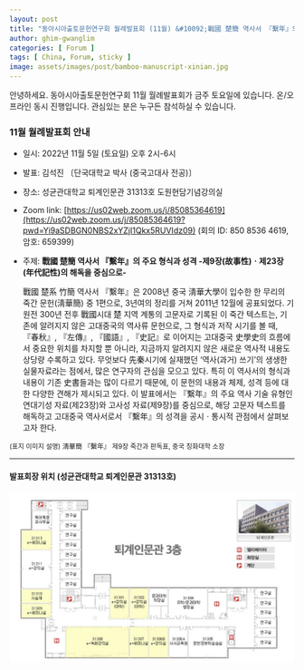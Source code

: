 ```yaml
---
layout: post
title: "동아시아출토문헌연구회 월례발표회 (11월) &#10092;戰國 楚簡 역사서 『繫年』의 주요 형식과 성격&#10093;"
author: ghim-gwanglim
categories: [ Forum ]
tags: [ China, Forum, sticky ]
image: assets/images/post/bamboo-manuscript-xinian.jpg
---
```


안녕하세요. 동아시아출토문헌연구회 11월 월례발표회가 금주 토요일에 있습니다. 
온/오프라인 동시 진행입니다. 관심있는 분은 누구든 참석하실 수 있습니다. 

### 11월 월례발표회 안내
- 일시: 2022년 11월 5일 (토요일) 오후 2시-6시
- 발표: 김석진 〔단국대학교 박사 (중국고대사 전공)〕
- 장소: 성균관대학교 퇴계인문관 31313호 도원현담기념강의실
- Zoom link: [https://us02web.zoom.us/j/85085364619](https://us02web.zoom.us/j/85085364619?pwd=Yi9aSDBGN0NBS2xYZjI1Qkx5RUVIdz09) (회의 ID: 850 8536 4619, 암호: 659399)
- 주제: __戰國 楚簡 역사서 『繫年』의 주요 형식과 성격 -제9장(故事性)ㆍ제23장(年代記性)의 해독을 중심으로-__

  戰國 楚系 竹簡 역사서 『繫年』은 2008년 중국 淸華大學이 입수한 한 무리의 죽간 문헌(淸華簡) 중 1편으로, 3년여의 정리를 거쳐 2011년 12월에 공표되었다. 기원전 300년 전후 戰國시대 楚 지역 계통의 고문자로 기록된 이 죽간 텍스트는, 기존에 알려지지 않은 고대중국의 역사류 문헌으로, 그 형식과 저작 시기를 볼 때, 『春秋』, 『左傳』, 『國語』, 『史記』로 이어지는 고대중국 史學史의 흐름에서 중요한 위치를 차지할 뿐 아니라, 지금까지 알려지지 않은 새로운 역사적 내용도 상당량 수록하고 있다. 무엇보다 先秦시기에 실재했던 ‘역사(과거) 쓰기’의 생생한 실물자료라는 점에서, 많은 연구자의 관심을 모으고 있다. 특히 이 역사서의 형식과 내용이 기존 史書들과는 많이 다르기 때문에, 이 문헌의 내용과 체제, 성격 등에 대한 다양한 견해가 제시되고 있다.
  이 발표에서는 『繫年』의 주요 역사 기술 유형인 연대기성 자료(제23장)와 고사성 자료(제9장)를 중심으로, 해당 고문자 텍스트를 해독하고 고대중국 역사서로서 『繫年』의 성격을 공시ㆍ통시적 관점에서 살펴보고자 한다.


<small>(표지 이미지 설명) 淸華簡 『繫年』 제9장 죽간과 판독표, 중국 칭화대학 소장
</small>

----

#### 발표회장 위치 (성균관대학교 퇴계인문관 31313호)

![](/assets/images/post/skku-direction.jpg)
